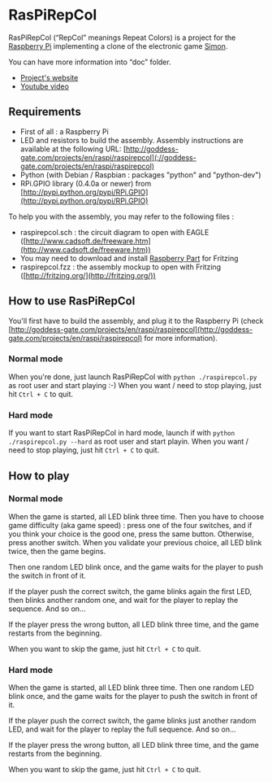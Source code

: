 RasPiRepCol
===========

RasPiRepCol (“RepCol” meanings Repeat Colors) is a project for the [Raspberry Pi](http://www.raspberrypi.org) implementing a clone of the electronic game [Simon](http://en.wikipedia.org/wiki/Simon_(game)).

You can have more information into “doc” folder.

* [Project's website](http://goddess-gate.com/projects/en/raspi/raspirepcol)
* [Youtube video](http://www.youtube.com/watch?v=H_xmR35Ws0w)

Requirements
------------

* First of all : a Raspberry Pi
* LED and resistors to build the assembly. Assembly instructions are available at the following URL: [http://goddess-gate.com/projects/en/raspi/raspirepcol](://goddess-gate.com/projects/en/raspi/raspirepcol)
* Python (with Debian / Raspbian : packages "python" and "python-dev")
* RPi.GPIO library (0.4.0a or newer) from [http://pypi.python.org/pypi/RPi.GPIO](http://pypi.python.org/pypi/RPi.GPIO)

To help you with the assembly, you may refer to the following files :

* raspirepcol.sch : the circuit diagram to open with EAGLE 
  ([http://www.cadsoft.de/freeware.htm](http://www.cadsoft.de/freeware.htm))
* You may need to download and install [Raspberry Part](https://github.com/adafruit/Fritzing-Library/blob/master/AdaFruit.fzbz) for Fritzing
* raspirepcol.fzz : the assembly mockup to open with Fritzing 
  ([http://fritzing.org/](http://fritzing.org/))


How to use RasPiRepCol
----------------------

You'll first have to build the assembly, and plug it to the Raspberry Pi
  (check [http://goddess-gate.com/projects/en/raspi/raspirepcol](http://goddess-gate.com/projects/en/raspi/raspirepcol) for more information).

### Normal mode

When you're done, just launch RasPiRepCol with `python ./raspirepcol.py` as
  root user and start playing :-) When you want / need to stop playing, just
  hit `Ctrl + C` to quit.

### Hard mode

If you want to start RasPiRepCol in hard mode, launch if with 
  `python ./raspirepcol.py --hard` as root user and start playin. When you
   want / need to stop playing, just hit `Ctrl + C` to quit.

How to play
-----------

### Normal mode

When the game is started, all LED blink three time. Then you have to choose 
game difficulty (aka game speed) : press one of the four switches, and if you
think your choice is the good one, press the same button. Otherwise, press
another switch. When you validate your previous choice, all LED blink twice,
then the game begins.

Then one random LED blink once, and the game waits for the player to push the 
switch in front of it.

If the player push the correct switch, the game blinks again the first LED, then
blinks another random one, and wait for the player to replay the sequence. And
so on...

If the player press the wrong button, all LED blink three time, and the game
restarts from the beginning.

When you want to skip the game, just hit `Ctrl + C` to quit.

### Hard mode

When the game is started, all LED blink three time. Then one random LED blink 
once, and the game waits for the player to push the switch in front of it.

If the player push the correct switch, the game blinks just another random LED, 
and wait for the player to replay the full sequence. And so on...

If the player press the wrong button, all LED blink three time, and the game
restarts from the beginning.

When you want to skip the game, just hit `Ctrl + C` to quit.

